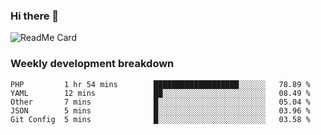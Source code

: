 ### Hi there 👋

<!--
**itzcy/itzcy** is a ✨ _special_ ✨ repository because its `README.md` (this file) appears on your GitHub profile.

Here are some ideas to get you started:

- 🔭 I’m currently working on ...
- 🌱 I’m currently learning ...
- 👯 I’m looking to collaborate on ...
- 🤔 I’m looking for help with ...
- 💬 Ask me about ...
- 📫 How to reach me: ...
- 😄 Pronouns: ...
- ⚡ Fun fact: ...
-->
![ReadMe Card](https://github-readme-stats.vercel.app/api?username=itzcy&show_icons=true&title_color=2d3198&icon_color=797cb8&text_color=24292e&bg_color=f6f8fa)

### Weekly development breakdown
<!--START_SECTION:waka-->
```text
PHP         1 hr 54 mins        ███████████████████░░░░░░   78.89 % 
YAML        12 mins             ██░░░░░░░░░░░░░░░░░░░░░░░   08.49 % 
Other       7 mins              █░░░░░░░░░░░░░░░░░░░░░░░░   05.04 % 
JSON        5 mins              █░░░░░░░░░░░░░░░░░░░░░░░░   03.96 % 
Git Config  5 mins              █░░░░░░░░░░░░░░░░░░░░░░░░   03.58 %
```
<!--END_SECTION:waka-->

